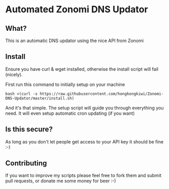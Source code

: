 Automated Zonomi DNS Updator
=========

## What?
This is an automatic DNS updator using the nice API from Zonomi

## Install
Ensure you have curl & wget installed, otherwise the install script will fail (nicely).

First run this command to initially setup on your machine

`bash <(curl -s https://raw.githubusercontent.com/hongkongkiwi/Zonomi-DNS-Updator/master/install.sh)`

And it's that simple. The setup script will guide you through everything you need. It will even setup automatic cron updating (if you want)

## Is this secure?
As long as you don't let people get access to your API key it should be fine :-)

## Contributing
If you want to improve my scripts please feel free to fork them and 
submit pull requests, or donate me some money for beer :-)
